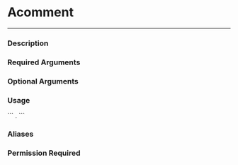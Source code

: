 # Acomment
---
### Description

### Required Arguments

### Optional Arguments

### Usage
\`\`\`
.
\`\`\`
### Aliases

### Permission Required

